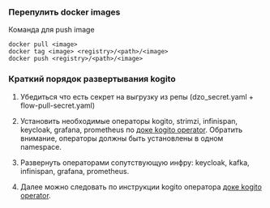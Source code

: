 ### Перепулить docker images
Команда для push image
```shell
docker pull <image>
docker tag <image> <registry>/<path>/<image>
docker push <registry>/<path>/<image>
```

### Краткий порядок развертывания kogito

1. Убедиться что есть секрет на выгрузку из репы (dzo_secret.yaml + flow-pull-secret.yaml)

2. Установить необходимые операторы kogito, strimzi, infinispan, keycloak, grafana, prometheus по [доке kogito operator](https://docs.jboss.org/kogito/release/1.19.0/html_single/#con-kogito-operator-installation_kogito-deploying-on-openshift).
Обратить внимание, операторы должны быть установлены в одном namespace.
   
3. Развернуть операторами сопутствующую инфру: keycloak, kafka, infinispan, grafana, prometheus.

4. Далее можно следовать по инструкции kogito оператора [доке kogito operator](https://docs.jboss.org/kogito/release/1.19.0/html_single/#con-kogito-operator-installation_kogito-deploying-on-openshift).